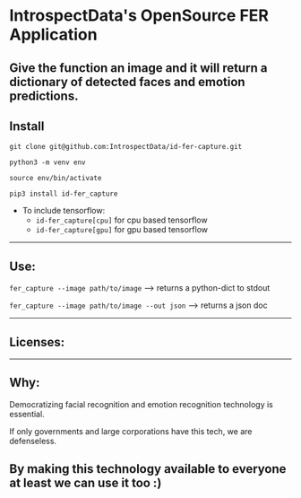 # IntrospectData's OpenSource FER Application
Give the function an image and it will return a dictionary of detected faces and emotion predictions.
---

## Install

`git clone git@github.com:IntrospectData/id-fer-capture.git`

`python3 -m venv env`

`source env/bin/activate`

`pip3 install id-fer_capture`
  - To include tensorflow:
      - `id-fer_capture[cpu]` for cpu based tensorflow
      - `id-fer_capture[gpu]` for gpu based tensorflow
---

## Use:

`fer_capture --image path/to/image` --> returns a python-dict to stdout

`fer_capture --image path/to/image --out json` --> returns a json doc

---

## Licenses:
---

## Why:
Democratizing facial recognition and emotion recognition technology is essential.

If only governments and large corporations have this tech, we are defenseless.

By making this technology available to everyone at least we can use it too :)
---
